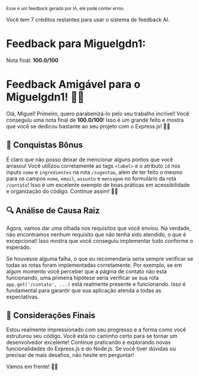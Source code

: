 <sup>Esse é um feedback gerado por IA, ele pode conter erros.</sup>

Você tem 7 créditos restantes para usar o sistema de feedback AI.

# Feedback para Miguelgdn1:

Nota final: **100.0/100**

# Feedback Amigável para o Miguelgdn1! 🚀✨

Olá, Miguel! Primeiro, quero parabenizá-lo pelo seu trabalho incrível! Você conseguiu uma nota final de **100.0/100**! Isso é um grande feito e mostra que você se dedicou bastante ao seu projeto com o Express.js! 🎉👏

## 🎉 Conquistas Bônus
É claro que não posso deixar de mencionar alguns pontos que você arrasou! Você utilizou corretamente as tags `<label>` e o atributo `id` nos inputs `nome` e `ingredientes` na rota `/sugestao`, além de ter feito o mesmo para os campos `nome`, `email`, `assunto` e `mensagem` no formulário da rota `/contato`! Isso é um excelente exemplo de boas práticas em acessibilidade e organização do código. Continue assim! 👏💪

## 🔍 Análise de Causa Raiz
Agora, vamos dar uma olhada nos requisitos que você enviou. Na verdade, não encontramos nenhum requisito que não tenha sido atendido, o que é excepcional! Isso mostra que você conseguiu implementar tudo conforme o esperado. 

Se houvesse alguma falha, o que eu recomendaria seria sempre verificar se todas as rotas foram implementadas corretamente. Por exemplo, se em algum momento você perceber que a página de contato não está funcionando, uma primeira hipótese seria verificar se sua rota `app.get('/contato', ...)` está realmente presente e funcionando. Isso é fundamental para garantir que sua aplicação atenda a todas as expectativas.

## 🎯 Considerações Finais
Estou realmente impressionado com seu progresso e a forma como você estruturou seu código. Você está no caminho certo para se tornar um desenvolvedor excelente! Continue praticando e explorando novas funcionalidades do Express.js e do Node.js. Se você tiver dúvidas ou precisar de mais desafios, não hesite em perguntar!

Vamos em frente! 🚀💡